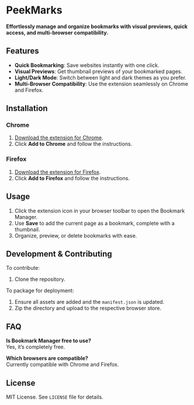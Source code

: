 # PeekMarks

**Effortlessly manage and organize bookmarks with visual previews, quick access, and multi-browser compatibility.**

## Features
- **Quick Bookmarking**: Save websites instantly with one click.
- **Visual Previews**: Get thumbnail previews of your bookmarked pages.
- **Light/Dark Mode**: Switch between light and dark themes as you prefer.
- **Multi-Browser Compatibility**: Use the extension seamlessly on Chrome and Firefox.

## Installation

### Chrome
1. [Download the extension for Chrome](https://chrome.google.com/webstore).
2. Click **Add to Chrome** and follow the instructions.

### Firefox
1. [Download the extension for Firefox](https://addons.mozilla.org).
2. Click **Add to Firefox** and follow the instructions.

## Usage
1. Click the extension icon in your browser toolbar to open the Bookmark Manager.
2. Use **Save** to add the current page as a bookmark, complete with a thumbnail.
3. Organize, preview, or delete bookmarks with ease.

## Development & Contributing
To contribute:
1. Clone the repository.

To package for deployment:
1. Ensure all assets are added and the `manifest.json` is updated.
2. Zip the directory and upload to the respective browser store.

## FAQ
**Is Bookmark Manager free to use?**  
Yes, it’s completely free.

**Which browsers are compatible?**  
Currently compatible with Chrome and Firefox.

## License
MIT License. See `LICENSE` file for details.
